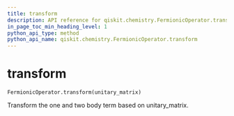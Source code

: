 ```yaml
---
title: transform
description: API reference for qiskit.chemistry.FermionicOperator.transform
in_page_toc_min_heading_level: 1
python_api_type: method
python_api_name: qiskit.chemistry.FermionicOperator.transform
---
```


# transform

<span id="qiskit.chemistry.FermionicOperator.transform" />

`FermionicOperator.transform(unitary_matrix)`

Transform the one and two body term based on unitary\_matrix.

